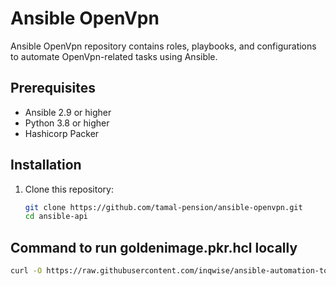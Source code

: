 # Ansible OpenVpn

Ansible OpenVpn repository contains roles, playbooks, and configurations to automate OpenVpn-related tasks using Ansible.

## Prerequisites

- Ansible 2.9 or higher
- Python 3.8 or higher
- Hashicorp Packer 

## Installation

1. Clone this repository:
   ```bash
   git clone https://github.com/tamal-pension/ansible-openvpn.git
   cd ansible-api

## Command to run goldenimage.pkr.hcl locally

```bash
curl -O https://raw.githubusercontent.com/inqwise/ansible-automation-toolkit/default/packer/goldenimage.pkr.hcl && packer build --only=amazon-ebs.amzn2_x86 -var cpu_arch=x86 -var 'aws_profile=pension-stg' -var 'tag=latest' -var app=openvpn -var 'aws_region=eu-west-1' -var 'base_path=s3://bootstrap-pension-stg/playbooks' -var 'verbose=true' goldenimage.pkr.hcl
